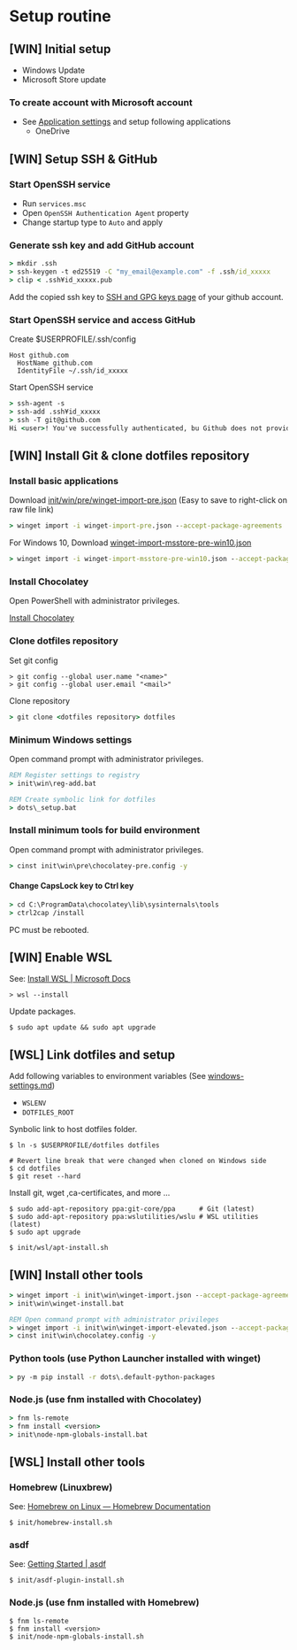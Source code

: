Setup routine
=============

**[WIN]** Initial setup
-----------------------

* Windows Update
* Microsoft Store update

### To create account with Microsoft account

* See [Application settings](windows-apps-setting.md) and setup following applications
  * OneDrive


**[WIN]** Setup SSH & GitHub
-----------------------------

### Start OpenSSH service

* Run `services.msc`
* Open `OpenSSH Authentication Agent` property
* Change startup type to `Auto` and apply

### Generate ssh key and add GitHub account

```bat
> mkdir .ssh
> ssh-keygen -t ed25519 -C "my_email@example.com" -f .ssh/id_xxxxx
> clip < .ssh¥id_xxxxx.pub
```

Add the copied ssh key to [SSH and GPG keys page](https://github.com/settings/keys) of your github account.

### Start OpenSSH service and access GitHub

Create $USERPROFILE/.ssh/config

```
Host github.com
  HostName github.com
  IdentityFile ~/.ssh/id_xxxxx
```

Start OpenSSH service

```bat
> ssh-agent -s
> ssh-add .ssh¥id_xxxxx
> ssh -T git@github.com
Hi <user>! You've successfully authenticated, bu Github does not provide shell access.
```


**[WIN]** Install Git & clone dotfiles repository
--------------------------------------------------

### Install basic applications

Download [init/win/pre/winget-import-pre.json](../init/win/pre/winget-import-pre.json) (Easy to save to right-click on raw file link)


```bat
> winget import -i winget-import-pre.json --accept-package-agreements
```

For Windows 10, Download [winget-import-msstore-pre-win10.json](../init/win/pre/winget-import-msstore-pre-win10.json)

```bat
> winget import -i winget-import-msstore-pre-win10.json --accept-package-agreements
```

### Install Chocolatey

Open PowerShell with administrator privileges.

[Install Chocolatey](https://chocolatey.org/install#individual)


### Clone dotfiles repository

Set git config

```
> git config --global user.name "<name>"
> git config --global user.email "<mail>"
```

Clone repository

```bat
> git clone <dotfiles repository> dotfiles
```

### Minimum Windows settings

Open command prompt with administrator privileges.

```bat
REM Register settings to registry
> init\win\reg-add.bat

REM Create symbolic link for dotfiles
> dots\_setup.bat
```
### Install minimum tools for build environment

Open command prompt with administrator privileges.

```bat
> cinst init\win\pre\chocolatey-pre.config -y
```

#### Change CapsLock key to Ctrl key

```bat
> cd C:\ProgramData\chocolatey\lib\sysinternals\tools
> ctrl2cap /install
```

PC must be rebooted.


**[WIN]** Enable WSL
---------------------

See: [Install WSL | Microsoft Docs](https://docs.microsoft.com/en-us/windows/wsl/install)

```
> wsl --install
```

Update packages.

```shell
$ sudo apt update && sudo apt upgrade
```


**[WSL]** Link dotfiles and setup
---------------------------------

Add following variables to environment variables (See [windows-settings.md](windows-settings.md)) 

* `WSLENV`
* `DOTFILES_ROOT`

Synbolic link to host dotfiles folder.

```shell
$ ln -s $USERPROFILE/dotfiles dotfiles

# Revert line break that were changed when cloned on Windows side
$ cd dotfiles
$ git reset --hard
```

Install git, wget ,ca-certificates, and more ...

```shell
$ sudo add-apt-repository ppa:git-core/ppa      # Git (latest)
$ sudo add-apt-repository ppa:wslutilities/wslu # WSL utilities (latest)
$ sudo apt upgrade

$ init/wsl/apt-install.sh
```


**[WIN]** Install other tools
-------------------------------

```bat
> winget import -i init\win\winget-import.json --accept-package-agreements
> init\win\winget-install.bat

REM Open command prompt with administrator privileges
> winget import -i init\win\winget-import-elevated.json --accept-package-agreements
> cinst init\win\chocolatey.config -y
```

### Python tools (use Python Launcher installed with winget)

```bat
> py -m pip install -r dots\.default-python-packages
```

### Node.js (use fnm installed with Chocolatey)

```bat
> fnm ls-remote
> fnm install <version>
> init\node-npm-globals-install.bat
```

**[WSL]** Install other tools
------------------------------

### Homebrew (Linuxbrew)

See: [Homebrew on Linux — Homebrew Documentation](https://docs.brew.sh/Homebrew-on-Linux)

```shell
$ init/homebrew-install.sh
```

### asdf

See: [Getting Started | asdf](https://asdf-vm.com/guide/getting-started.html)

```shell
$ init/asdf-plugin-install.sh
```

### Node.js (use fnm installed with Homebrew)

```shell
$ fnm ls-remote
$ fnm install <version>
$ init/node-npm-globals-install.sh
```
